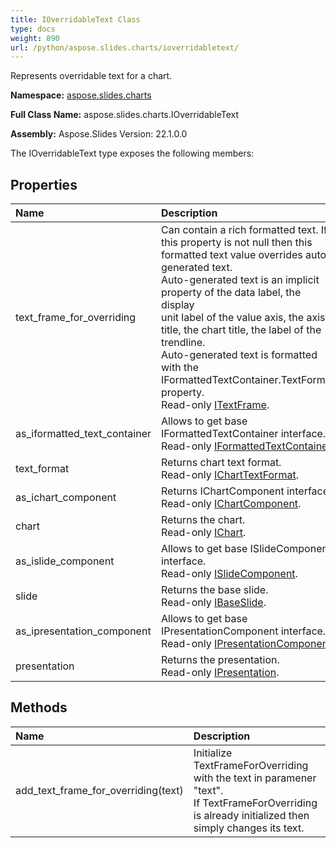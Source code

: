 ```yaml
---
title: IOverridableText Class
type: docs
weight: 890
url: /python/aspose.slides.charts/ioverridabletext/
---
```


Represents overridable text for a chart.

**Namespace:** [aspose.slides.charts](/python/aspose.slides.charts/)

**Full Class Name:** aspose.slides.charts.IOverridableText

**Assembly:**  Aspose.Slides Version: 22.1.0.0

The IOverridableText type exposes the following members:
## **Properties**
|**Name**|**Description**|
| :- | :- |
|text_frame_for_overriding|Can contain a rich formatted text. If this property is not null then this <br/>            formatted text value overrides auto-generated text.<br/>            Auto-generated text is an implicit property of the data label, the display <br/>            unit label of the value axis, the axis title, the chart title, the label of the trendline.<br/>            Auto-generated text is formatted with the IFormattedTextContainer.TextFormat property.<br/>            Read-only [ITextFrame](/python/aspose.slides/itextframe/).|
|as_iformatted_text_container|Allows to get base IFormattedTextContainer interface.<br/>            Read-only [IFormattedTextContainer](/python/aspose.slides.charts/iformattedtextcontainer/).|
|text_format|Returns chart text format.<br/>            Read-only [IChartTextFormat](/python/aspose.slides.charts/icharttextformat/).|
|as_ichart_component|Returns IChartComponent interface.<br/>            Read-only [IChartComponent](/python/aspose.slides.charts/ichartcomponent/).|
|chart|Returns the chart.<br/>            Read-only [IChart](/python/aspose.slides.charts/ichart/).|
|as_islide_component|Allows to get base ISlideComponent interface.<br/>            Read-only [ISlideComponent](/python/aspose.slides/islidecomponent/).|
|slide|Returns the base slide.<br/>            Read-only [IBaseSlide](/python/aspose.slides/ibaseslide/).|
|as_ipresentation_component|Allows to get base IPresentationComponent interface.<br/>            Read-only [IPresentationComponent](/python/aspose.slides/ipresentationcomponent/).|
|presentation|Returns the presentation. <br/>            Read-only [IPresentation](/python/aspose.slides/ipresentation/).|
## **Methods**
|**Name**|**Description**|
| :- | :- |
|add_text_frame_for_overriding(text)|Initialize TextFrameForOverriding with the text in paramener "text".<br/>            If TextFrameForOverriding is already initialized then simply changes its text.|
